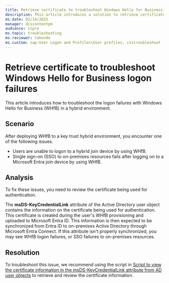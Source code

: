```yaml
---
title: Retrieve certificate to troubleshoot Windows Hello for Business logon failures.
description: This article introduces a solution to retrieve certificate information from Active Directory.
ms.date: 02/14/2025
manager: dcscontentpm
audience: itpro
ms.topic: troubleshooting
ms.reviewer: takondo
ms.custom: sap:User Logon and Profiles\User profiles, csstroubleshoot
---
```

# Retrieve certificate to troubleshoot Windows Hello for Business logon failures

This article introduces how to troubleshoot the logon failures with Windows Hello for Business (WHfB) in a hybrid environment.

## Scenario

After deploying WHfB to a key trust hybrid environment, you encounter one of the following issues.

- Users are unable to logon to a hybrid join device by using WHfB.
- Single sign-on (SSO) to on-premises resources fails after logging on to a Microsoft Entra join device by using WHfB.

## Analysis

To fix these issues, you need to review the certificate being used for authentication.

The **msDS-KeyCredentialLink** attribute of the Active Directory user object contains the information on the certificate being used for authentication. This certificate is created during the user's WHfB provisioning and uploaded to Microsoft Entra ID. This information is then expected to be synchronized from Entra ID to on-premises Active Directory through Microsoft Entra Connect. If this attribute isn't properly synchronized, you may see WHfB logon failures, or SSO failures to on-premises resources.

## Resolution

To troubleshoot this issue, we recommend using the script in [Script to view the certificate information in the msDS-KeyCredentialLink attribute from AD user objects](../../windows-server/support-tools/script-to-view-msds-keycredentiallink-attribute-value.md) to retrieve and review the certificate information.
